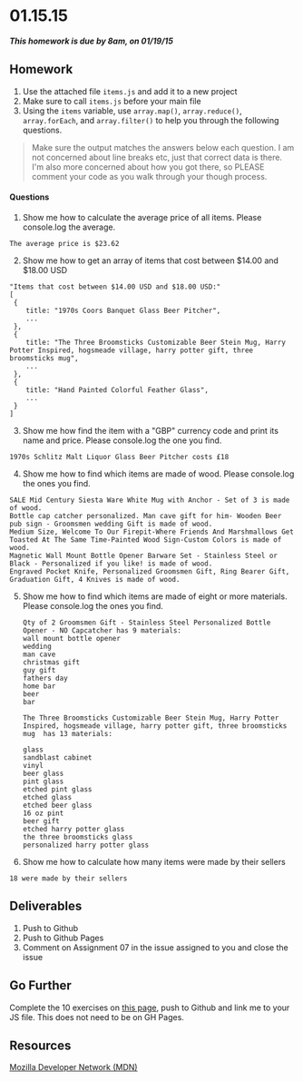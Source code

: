 # 01.15.15 

___This homework is due by 8am, on 01/19/15___

## Homework

1. Use the attached file `items.js` and add it to a new project
2. Make sure to call `items.js` before your main file
3. Using the `items` variable, use `array.map()`, `array.reduce()`, `array.forEach`, and `array.filter()` to help you through the following questions.

> Make sure the output matches the answers below each question. I am not concerned about line breaks etc, just that correct data is there. I'm also more concerned about how you got there, so PLEASE comment your code as you walk through your though process.

#### Questions

1. Show me how to calculate the average price of all items. Please console.log the average.

  ```
  The average price is $23.62
  ```

2. Show me how to get an array of items that cost between $14.00 and $18.00 USD

  ```
  "Items that cost between $14.00 USD and $18.00 USD:"
  [
   {
      title: "1970s Coors Banquet Glass Beer Pitcher",
      ...
   },
   {
      title: "The Three Broomsticks Customizable Beer Stein Mug, Harry Potter Inspired, hogsmeade village, harry potter gift, three broomsticks mug",
      ...
   },
   {
      title: "Hand Painted Colorful Feather Glass",
      ...
   }
  ]
  ```

3. Show me how find the item with a "GBP" currency code and print its name and price. Please console.log the one you find.

  ```
  1970s Schlitz Malt Liquor Glass Beer Pitcher costs £18
  ```

4. Show me how to find which items are made of wood. Please console.log the ones you find.

  ```
  SALE Mid Century Siesta Ware White Mug with Anchor - Set of 3 is made of wood.
  Bottle cap catcher personalized. Man cave gift for him- Wooden Beer pub sign - Groomsmen wedding Gift is made of wood.
  Medium Size, Welcome To Our Firepit-Where Friends And Marshmallows Get Toasted At The Same Time-Painted Wood Sign-Custom Colors is made of wood.
  Magnetic Wall Mount Bottle Opener Barware Set - Stainless Steel or Black - Personalized if you like! is made of wood.
  Engraved Pocket Knife, Personalized Groomsmen Gift, Ring Bearer Gift, Graduation Gift, 4 Knives is made of wood.
  ```

5. Show me how to find which items are made of eight or more materials. Please console.log the ones you find.

	```
	Qty of 2 Groomsmen Gift - Stainless Steel Personalized Bottle Opener - NO Capcatcher has 9 materials:
	wall mount bottle opener
	wedding
	man cave
	christmas gift
	guy gift
	fathers day
	home bar
	beer
	bar

	The Three Broomsticks Customizable Beer Stein Mug, Harry Potter  Inspired, hogsmeade village, harry potter gift, three broomsticks mug  has 13 materials:

	glass
	sandblast cabinet
	vinyl
	beer glass
	pint glass
	etched pint glass
	etched glass
	etched beer glass
	16 oz pint
	beer gift
	etched harry potter glass
	the three broomsticks glass
	personalized harry potter glass
	```

6. Show me how to calculate how many items were made by their sellers
  ```
  18 were made by their sellers
  ```

## Deliverables

1. Push to Github
2. Push to Github Pages
3. Comment on Assignment 07 in the issue assigned to you and close the issue


## Go Further

Complete the 10 exercises on [this page](http://www.ling.gu.se/~lager/teaching/dialogue_systems%20II/labs/javascript.html), push to Github and link me to your JS file. This does not need to be on GH Pages.


## Resources

[Mozilla Developer Network (MDN)](https://developer.mozilla.org/en-US/docs/Web/JavaScript)
